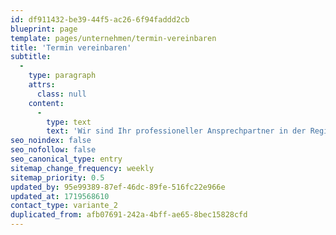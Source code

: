 ```yaml
---
id: df911432-be39-44f5-ac26-6f94faddd2cb
blueprint: page
template: pages/unternehmen/termin-vereinbaren
title: 'Termin vereinbaren'
subtitle:
  -
    type: paragraph
    attrs:
      class: null
    content:
      -
        type: text
        text: 'Wir sind Ihr professioneller Ansprechpartner in der Region. Wir freuen uns auf Ihre Anfrage!'
seo_noindex: false
seo_nofollow: false
seo_canonical_type: entry
sitemap_change_frequency: weekly
sitemap_priority: 0.5
updated_by: 95e99389-87ef-46dc-89fe-516fc22e966e
updated_at: 1719568610
contact_type: variante_2
duplicated_from: afb07691-242a-4bff-ae65-8bec15828cfd
---
```

